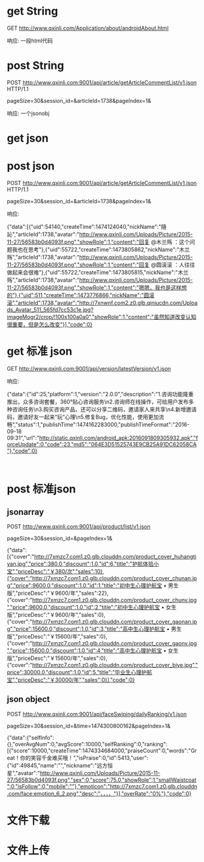 # get String

GET http://www.qxinli.com/Application/about/androidAbout.html



响应: 一段html代码

# post String

POST http://www.qxinli.com:9001/api/article/getArticleCommentList/v1.json HTTP/1.1

​	pageSize=30&session_id=&articleId=1738&pageIndex=1&

响应: 一个jsonobj

# get json



# post json

POST http://www.qxinli.com:9001/api/article/getArticleCommentList/v1.json HTTP/1.1

​	pageSize=30&session_id=&articleId=1738&pageIndex=1&

响应:

{"data":[{"uid":54140,"createTime":1474124040,"nickName":"隨 訫","articleId":1738,"avatar":"http://www.qxinli.com/Uploads/Picture/2015-11-27/56583b0d4093f.png","showRole":1,"content":"回复 @木兰殇 ：这个问题我也在思考"},{"uid":55722,"createTime":1473805862,"nickName":"木兰殇","articleId":1738,"avatar":"http://www.qxinli.com/Uploads/Picture/2015-11-27/56583b0d4093f.png","showRole":1,"content":"回复 @圆滚滚 ：人往往做起来会很难"},{"uid":55722,"createTime":1473805815,"nickName":"木兰殇","articleId":1738,"avatar":"http://www.qxinli.com/Uploads/Picture/2015-11-27/56583b0d4093f.png","showRole":1,"content":"嗯嗯，我也是这样想的"},{"uid":511,"createTime":1473776866,"nickName":"圆滚滚","articleId":1738,"avatar":"http://7xnwnf.com2.z0.glb.qiniucdn.com/Uploads_Avatar_511_565fd7cc53c1e.jpg?imageMogr2/crop/!100x100a0a0","showRole":1,"content":"虽然知道改变认知很重要，但是怎么改变"}],"code":0}



# get 标准 json

 GET http://www.qxinli.com:9001/api/version/latestVersion/v1.json 

响应:

{"data":{"id":25,"platform":1,"version":"2.0.0","description":"1.咨询功能隆重推出，众多咨询套餐，360°贴心咨询服务\n2.咨询师在线操作，可给用户发布多种咨询任务\n3.购买咨询产品，还可以分享二维码，邀请家人来共享\n4.新增邀请码，邀请好友一起来“玩”心理\n5.修复Bug，优化性能，使用更加流畅","status":1,"publishTime":1474162283000,"publishTimeFormat":"2016-09-18 09:31","url":"http://static.qxinli.com/android_apk:2016091809305932.apk","forceUpdate":0,"code":23,"md5":"064E3D51525743E9CB25A91DC62058CA"},"code":0}

​	

# post 标准json



## jsonarray

POST http://www.qxinli.com:9001/api/product/list/v1.json

pageSize=30&session_id=&pageIndex=1&



{"data":[{"cover":"http://7xmzc7.com1.z0.glb.clouddn.com/product_cover_huhangtiyan.jpg","price":380.0,"discount":1.0,"id":6,"title":"护航体验小宝","priceDesc":"￥380/次","sales":10},{"cover":"http://7xmzc7.com1.z0.glb.clouddn.com/product_cover_chunan.jpg","price":9600.0,"discount":1.0,"id":1,"title":"初中生心理护航宝 • 男生版","priceDesc":"￥9600/年","sales":22},{"cover":"http://7xmzc7.com1.z0.glb.clouddn.com/product_cover_chunv.jpg","price":9600.0,"discount":1.0,"id":2,"title":"初中生心理护航宝 • 女生版","priceDesc":"￥9600/年","sales":0},{"cover":"http://7xmzc7.com1.z0.glb.clouddn.com/product_cover_gaonan.jpg","price":15600.0,"discount":1.0,"id":3,"title":"高中生心理护航宝 • 男生版","priceDesc":"￥15600/年","sales":0},{"cover":"http://7xmzc7.com1.z0.glb.clouddn.com/product_cover_gaonv.jpg","price":15600.0,"discount":1.0,"id":4,"title":"高中生心理护航宝 • 女生版","priceDesc":"￥15600/年","sales":0},{"cover":"http://7xmzc7.com1.z0.glb.clouddn.com/product_cover_biye.jpg","price":30000.0,"discount":1.0,"id":5,"title":"毕业生心理护航宝","priceDesc":"￥30000/年","sales":0}],"code":0}



## json object

POST http://www.qxinli.com:9001/api/faceSwiping/dailyRanking/v1.json 

pageSize=30&session_id=&time=1474300800162&pageIndex=1&



{"data":{"selfInfo":{},"overAvgNum":0,"avgScore":10000,"selfRanking":0,"ranking":[{"score":10000,"createTime":1474334684000,"praiseCount":0,"words":"Great！你的笑容千金难买哦！","isPraise":0,"id":5413,"user":{"id":49845,"name":"","nickname":"远方恒星","avatar":"http://www.qxinli.com/Uploads/Picture/2015-11-27/56583b0d4093f.png","sex":0,"score":75.0,"showRole":1,"smallWaistcoat":0,"isFollow":0,"mobile":""},"emoticon":"http://7xmzc7.com1.z0.glb.clouddn.com/face:emotion_6_2.png","desc":"，，，，"}],"overRate":"0%"},"code":0}





# 文件下载



# 文件上传

